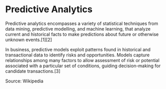 # Predictive Analytics

Predictive analytics encompasses a variety of statistical techniques from data mining, predictive modelling, and machine learning, that analyze current and historical facts to make predictions about future or otherwise unknown events.[1][2]

In business, predictive models exploit patterns found in historical and transactional data to identify risks and opportunities. Models capture relationships among many factors to allow assessment of risk or potential associated with a particular set of conditions, guiding decision-making for candidate transactions.[3]
 
Source: Wikipedia
